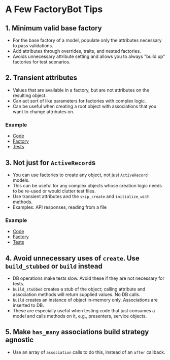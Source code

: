 # A Few FactoryBot Tips

## 1. Minimum valid base factory

- For the base factory of a model, populate only the attributes necessary to pass validations.
- Add attributes through overrides, traits, and nested factories.
- Avoids unnecessary attribute setting and allows you to always "build up" factories for test scenarios.

## 2. Transient attributes

- Values that are available in a factory, but are not attributes on the resulting object.
- Can act sort of like parameters for factories with complex logic.
- Can be useful when creating a root object with associations that you want to change attributes on.

### Example

- [Code](app/models/copy.rb)
- [Factory](spec/factories/copies.rb)
- [Tests](spec/models/copy_spec.rb)

## 3. Not just for `ActiveRecord`s

- You can use factories to create any object, not just `ActiveRecord` models.
- This can be useful for any complex objects whose creation logic needs to be re-used or would clutter test files.
- Use transient attributes and the `skip_create` and `initialize_with` methods.
- Examples: API responses, reading from a file

### Example

- [Code](app/services/fetch_book_description.rb)
- [Factory](spec/factories/books_api_response_bodies.rb)
- [Tests](spec/services/fetch_book_description_spec.rb)

## 4. Avoid unnecessary uses of `create`.  Use `build_stubbed` or `build` instead

- DB operations make tests slow.  Avoid these if they are not necessary for tests.
- `build_stubbed` creates a stub of the object; calling attribute and association methods will return supplied values.  No DB calls.
- `build` creates an instance of object in-memory only.  Associations are inserted to DB.
- These are especially useful when testing code that just consumes a model and calls methods on it, e.g., presenters, service objects.

## 5. Make `has_many` associations build strategy agnostic

- Use an array of `association` calls to do this, instead of an `after` callback.
